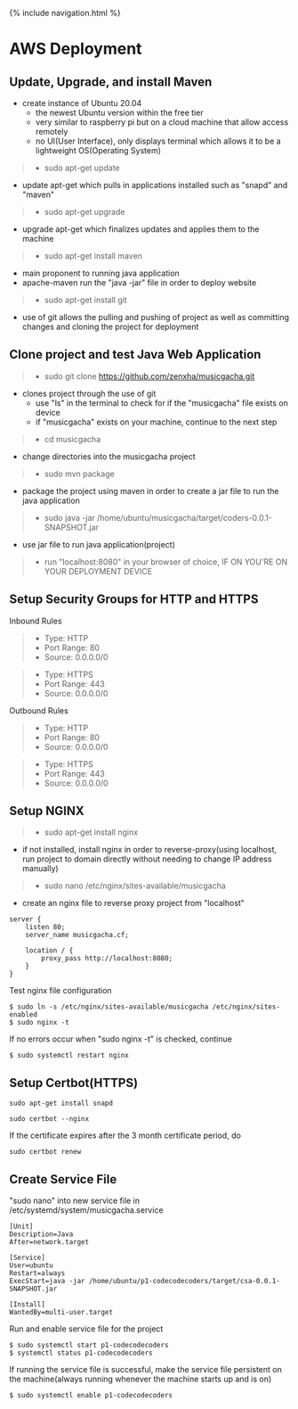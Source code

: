 {% include navigation.html %}

<h1> AWS Deployment </h1>

<h2> Update, Upgrade, and install Maven </h2>

- create instance of Ubuntu 20.04
  - the newest Ubuntu version within the free tier
  - very similar to raspberry pi but on a cloud machine that allow access remotely
  - no UI(User Interface), only displays terminal which allows it to be a lightweight OS(Operating System)
  

>- sudo apt-get update
- update apt-get which pulls in applications installed such as "snapd" and "maven" 


>- sudo apt-get upgrade
- upgrade apt-get which finalizes updates and applies them to the machine


>- sudo apt-get install maven
  - main proponent to running java application
  - apache-maven run the "java -jar" file in order to deploy website
  
>- sudo apt-get install git
- use of git allows the pulling and pushing of project as well as committing changes and cloning the project for deployment


<h2> Clone project and test Java Web Application </h2>

>- sudo git clone https://github.com/zenxha/musicgacha.git
- clones project through the use of git
  - use "ls" in the terminal to check for if the "musicgacha" file exists on device
  - if "musicgacha" exists on your machine, continue to the next step

>- cd musicgacha
- change directories into the musicgacha project

>- sudo mvn package
- package the project using maven in order to create a jar file to run the java application

>- sudo java -jar /home/ubuntu/musicgacha/target/coders-0.0.1-SNAPSHOT.jar
- use jar file to run java application(project)

>- run "localhost:8080" in your browser of choice, IF ON YOU'RE ON YOUR DEPLOYMENT DEVICE

<h2> Setup Security Groups for HTTP and HTTPS </h2>

Inbound Rules
>- Type: HTTP
>- Port Range: 80
>- Source: 0.0.0.0/0

>- Type: HTTPS
>- Port Range: 443
>- Source: 0.0.0.0/0

Outbound Rules

>- Type: HTTP
>- Port Range: 80
>- Source: 0.0.0.0/0

>- Type: HTTPS
>- Port Range: 443
>- Source: 0.0.0.0/0

<h2> Setup NGINX </h2>

>- sudo apt-get install nginx
- if not installed, install nginx in order to reverse-proxy(using localhost, run project to domain directly without needing to change IP address manually)

>- sudo nano /etc/nginx/sites-available/musicgacha
- create an nginx file to reverse proxy project from "localhost"

```
server {
    listen 80;
    server_name musicgacha.cf;

    location / {
        proxy_pass http://localhost:8080;
    }
}
```

Test nginx file configuration
```
$ sudo ln -s /etc/nginx/sites-available/musicgacha /etc/nginx/sites-enabled
$ sudo nginx -t
```

If no errors occur when "sudo nginx -t" is checked, continue
```
$ sudo systemctl restart nginx
```

<h2> Setup Certbot(HTTPS) </h2>

```
sudo apt-get install snapd
```

```
sudo certbot --nginx
```

If the certificate expires after the 3 month certificate period, do
```
sudo certbot renew
```


<h2> Create Service File </h2>

"sudo nano" into new service file in /etc/systemd/system/musicgacha.service
```
[Unit]
Description=Java
After=network.target

[Service]
User=ubuntu
Restart=always
ExecStart=java -jar /home/ubuntu/p1-codecodecoders/target/csa-0.0.1-SNAPSHOT.jar

[Install]
WantedBy=multi-user.target 
```

Run and enable service file for the project
```
$ sudo systemctl start p1-codecodecoders
$ systemctl status p1-codecodecoders
```

If running the service file is successful, make the service file persistent on the machine(always running whenever the machine starts up and is on)
```
$ sudo systemctl enable p1-codecodecoders
```